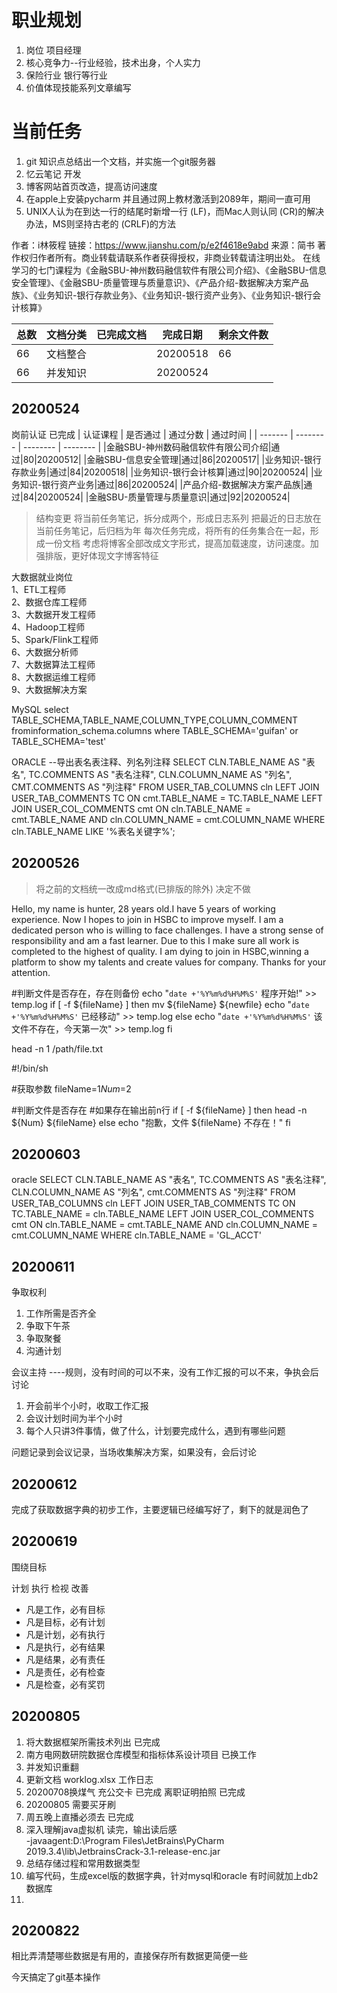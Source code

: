 # 职业规划
1. 岗位 项目经理
2. 核心竞争力--行业经验，技术出身，个人实力
3. 保险行业 银行等行业
4. 价值体现技能系列文章编写

# 当前任务
1. git 知识点总结出一个文档，并实施一个git服务器   
2. 忆云笔记  开发   
3. 博客网站首页改造，提高访问速度  
4. 在apple上安装pycharm 并且通过网上教材激活到2089年，期间一直可用
5. UNIX人认为在到达一行的结尾时新增一行<Line feed> (LF)，而Mac人则认同<Return> (CR)的解决办法，MS则坚持古老的<Return><Line feed> (CRLF)的方法

作者：i林筱程
链接：https://www.jianshu.com/p/e2f4618e9abd
来源：简书
著作权归作者所有。商业转载请联系作者获得授权，非商业转载请注明出处。
在线学习的七门课程为《金融SBU-神州数码融信软件有限公司介绍》、《金融SBU-信息安全管理》、《金融SBU-质量管理与质量意识》、《产品介绍-数据解决方案产品族》、《业务知识-银行存款业务》、《业务知识-银行资产业务》、《业务知识-银行会计核算》

| 总数 | 文档分类 | 已完成文档 | 完成日期 | 剩余文件数 |
| ---- | -------- | ---------- | -------- | ---------- |
| 66   | 文档整合 |            | 20200518 |    66      |
| 66   | 并发知识 |            | 20200524 |            |



## 20200524
岗前认证   已完成
| 认证课程 | 是否通过 | 通过分数 | 通过时间 |
| -------  | -------- | -------- | -------- |
|金融SBU-神州数码融信软件有限公司介绍|通过|80|20200512|
|金融SBU-信息安全管理|通过|86|20200517|
|业务知识-银行存款业务|通过|84|20200518|
|业务知识-银行会计核算|通过|90|20200524|
|业务知识-银行资产业务|通过|86|20200524|
|产品介绍-数据解决方案产品族|通过|84|20200524|
|金融SBU-质量管理与质量意识|通过|92|20200524|

> 结构变更 将当前任务笔记，拆分成两个，形成日志系列
> 把最近的日志放在当前任务笔记，后归档为年
> 每次任务完成，将所有的任务集合在一起，形成一份文档
> 考虑将博客全部改成文字形式，提高加载速度，访问速度。加强排版，更好体现文字博客特征

大数据就业岗位   
 1、ETL工程师   
 2、数据仓库工程师   
 3、大数据开发工程师   
 4、Hadoop工程师   
 5、Spark/Flink工程师   
 6、大数据分析师   
 7、大数据算法工程师   
 8、大数据运维工程师   
 9、大数据解决方案   

MySQL
select TABLE_SCHEMA,TABLE_NAME,COLUMN_TYPE,COLUMN_COMMENT frominformation_schema.columns where TABLE_SCHEMA='guifan' or  TABLE_SCHEMA='test'

ORACLE
--导出表名表注释、列名列注释
SELECT
  CLN.TABLE_NAME  AS "表名",
  TC.COMMENTS     AS "表名注释",
  CLN.COLUMN_NAME AS "列名",
  CMT.COMMENTS    AS "列注释"
FROM USER_TAB_COLUMNS cln
  LEFT JOIN USER_TAB_COMMENTS TC ON cmt.TABLE_NAME = TC.TABLE_NAME
  LEFT JOIN USER_COL_COMMENTS cmt ON cln.TABLE_NAME = cmt.TABLE_NAME
                                     AND cln.COLUMN_NAME = cmt.COLUMN_NAME
WHERE cln.TABLE_NAME LIKE '%表名关键字%';


## 20200526
> 将之前的文档统一改成md格式(已排版的除外)   决定不做


Hello, my name is hunter, 28 years old.I have 5 years of working experience.
Now I hopes to join in HSBC  to improve myself.
I am a dedicated person who is willing to face challenges. 
I have a strong sense of responsibility and am a fast learner. 
Due to this I make sure all work is completed to the highest of quality.
I am dying to join in HSBC,winning a platform to show my talents and create values for company.
Thanks for your attention.


#判断文件是否存在，存在则备份
echo "`date +'%Y%m%d%H%M%S'`  程序开始!" >> temp.log
if [ -f ${fileName} ]
    then
        mv ${fileName} ${newfile}
            echo "`date +'%Y%m%d%H%M%S'`  已经移动" >> temp.log
    else
            echo "`date +'%Y%m%d%H%M%S'`  该文件不存在，今天第一次" >> temp.log
fi

head -n 1 /path/file.txt

#!/bin/sh

#获取参数
fileName=$1
Num=$2

#判断文件是否存在
#如果存在输出前n行
if [ -f ${fileName} ]
    then
	    head -n ${Num} ${fileName}
    else
        echo "抱歉，文件 ${fileName} 不存在！"
fi


## 20200603
oracle 
SELECT CLN.TABLE_NAME AS "表名", TC.COMMENTS AS "表名注释", CLN.COLUMN_NAME AS "列名", 
cmt.COMMENTS AS "列注释" FROM USER_TAB_COLUMNS cln 
LEFT JOIN USER_TAB_COMMENTS TC ON TC.TABLE_NAME = cln.TABLE_NAME
LEFT JOIN USER_COL_COMMENTS cmt ON cln.TABLE_NAME = cmt.TABLE_NAME AND cln.COLUMN_NAME = cmt.COLUMN_NAME 
WHERE cln.TABLE_NAME = 'GL_ACCT'


## 20200611
争取权利

1. 工作所需是否齐全
2. 争取下午茶
3. 争取聚餐
4. 沟通计划

会议主持    ----规则，没有时间的可以不来，没有工作汇报的可以不来，争执会后讨论
1. 开会前半个小时，收取工作汇报
2. 会议计划时间为半个小时
3. 每个人只讲3件事情，做了什么，计划要完成什么，遇到有哪些问题

问题记录到会议记录，当场收集解决方案，如果没有，会后讨论

## 20200612
完成了获取数据字典的初步工作，主要逻辑已经编写好了，剩下的就是润色了


## 20200619
围绕目标

计划 执行 检视 改善

- 凡是工作，必有目标
- 凡是目标，必有计划
- 凡是计划，必有执行
- 凡是执行，必有结果
- 凡是结果，必有责任
- 凡是责任，必有检查
- 凡是检查，必有奖罚

## 20200805
1. 将大数据框架所需技术列出   已完成
2. 南方电网数研院数据仓库模型和指标体系设计项目   已换工作
3. 并发知识重翻   
4. 更新文档 worklog.xlsx  工作日志    
5. 20200708换煤气  充公交卡 已完成 离职证明拍照 已完成
6. 20200805   需要买牙刷
7. 周五晚上直播必须去  已完成
8.  深入理解java虚拟机  读完，输出读后感   
-javaagent:D:\Program Files\JetBrains\PyCharm 2019.3.4\lib\JetbrainsCrack-3.1-release-enc.jar   
9.  总结存储过程和常用数据类型   
10. 编写代码，生成excel版的数据字典，针对mysql和oracle 有时间就加上db2数据库
11. 

## 20200822
相比弄清楚哪些数据是有用的，直接保存所有数据更简便一些

今天搞定了git基本操作
